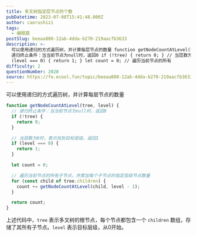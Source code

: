```yaml
---
title: 多叉树指定层节点的个数
pubDatetime: 2023-07-08T15:41:48.000Z
author: caorushizi
tags:
  - 编程题
postSlug: beeaa808-12ab-4dda-b270-219aacfb3633
description: >-
  可以使用递归的方式遍历树，并计算每层节点的数量 function getNodeCountAtLevel(tree, level) { //
  递归终止条件：当当前节点为null时，返回0 if (!tree) { return 0; } // 当层数为0时，表示找到目标层级，返回1 if
  (level === 0) { return 1; } let count = 0; // 遍历当前节点的所有
difficulty: 2
questionNumber: 2028
source: https://fe.ecool.fun/topic/beeaa808-12ab-4dda-b270-219aacfb3633
---
```


可以使用递归的方式遍历树，并计算每层节点的数量

```javascript
function getNodeCountAtLevel(tree, level) {
  // 递归终止条件：当当前节点为null时，返回0
  if (!tree) {
    return 0;
  }

  // 当层数为0时，表示找到目标层级，返回1
  if (level === 0) {
    return 1;
  }

  let count = 0;

  // 遍历当前节点的所有子节点，并累加每个子节点的指定层级节点数量
  for (const child of tree.children) {
    count += getNodeCountAtLevel(child, level - 1);
  }

  return count;
}
```

上述代码中，`tree` 表示多叉树的根节点，每个节点都包含一个 `children` 数组，存储了其所有子节点。`level` 表示目标层级，从0开始。
